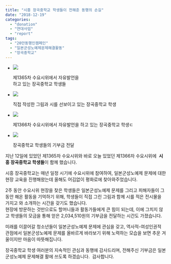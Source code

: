 ```yaml
---
title: "시흥 장곡중학교 학생들이 전해준 동행의 손길"
date: "2018-12-19"
categories: 
  - "donation"
  - "연대사업"
  - "report"
tags: 
  - "20만동행인캠페인"
  - "일본군성노예제문제해결활동"
  - "장곡중학교"
---
```


- ![](http://womenandwar.net/kr/wp-content/uploads/2018/12/IMGP2712-1-1024x680.jpg)
    
    제1365차 수요시위에서 자유발언을  
    하고 있는 장곡중학교 학생들
    
- ![](http://womenandwar.net/kr/wp-content/uploads/2018/12/IMGP2713-1-1024x680.jpg)
    
    직접 작성한 그림과 시를 선보이고 있는 장곡중학교 학생 
    
- ![](http://womenandwar.net/kr/wp-content/uploads/2018/12/IMGP2974-1024x680.jpg)
    
    제1366차 수요시위에서 자유발언을 하고 있는 장곡중학교 학생ㄷ
    
- ![](http://womenandwar.net/kr/wp-content/uploads/2018/12/IMGP2980-1024x680.jpg)
    
    장곡중학교 학생들의 기부금 전달
    

지난 12일에 있었던 제1365차 수요시위와 바로 오늘 있었던 제1366차 수요시위에  **시흥 장곡중학교 학생들**이 함께 했습니다.  
  
시흥 장곡중학교는 매년 일정 시기에 수요시위에 참여하여, 일본군성노예제 문제에 대한 현장 교육을 진행해왔는데 올해도 어김없이 평화로에 찾아와주었습니다.  

2주 동안 수요시위 현장을 찾은 학생들은 일본군성노예제 문제를 그리고 피해자들이 그동안 해온 활동을 기억하기 위해, 학생들이 직접 그린 그림과 함께 시를 적은 전시물을 가지고 와 소개하는 시간을 갖기도 했습니다.  
현장에 방문하는 것만으로도 할머니들과 활동가들에게 큰 힘이 되는데, 이에 그치지 않고 학생들의 모금을 통해 얻은 2,034,510원의 기부금을 전달하는 시간도 가졌습니다.  
  
미래를 이끌어갈 청소년들이 일본군성노예제 문제에 관심을 갖고, 역사적-여성인권적 관점에서 일본군성노예제 문제를 올바르게 바라보기 위해 노력하는 모습을 보면 추운 겨울이지만 마음이 따뜻해집니다.  
  
장곡중학교 학생 여러분의 지속적인 관심과 동행에 감사드리며, 전해주신 기부금은 일본군성노예제 문제해결 활에 쓰도록 하겠습니다.  감사합니다.
